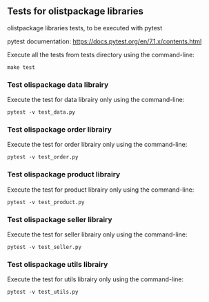 ## Tests for olistpackage libraries

olistpackage libraries tests, to be executed with pytest

pytest documentation:
https://docs.pytest.org/en/7.1.x/contents.html


Execute all the tests from tests directory using the command-line:
```
make test
```

### Test olispackage data librairy
Execute the test for data librairy only using the command-line:
```
pytest -v test_data.py
```

### Test olispackage order librairy
Execute the test for order librairy only using the command-line:
```
pytest -v test_order.py
```

### Test olispackage product librairy
Execute the test for product librairy only using the command-line:
```
pytest -v test_product.py
```

### Test olispackage seller librairy
Execute the test for seller librairy only using the command-line:
```
pytest -v test_seller.py
```

### Test olispackage utils librairy
Execute the test for utils librairy only using the command-line:
```
pytest -v test_utils.py
```
